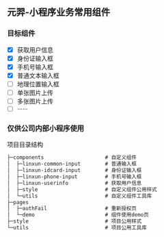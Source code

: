 ## 元羿-小程序业务常用组件

### 目标组件

- [x] 获取用户信息
- [x] 身份证输入框
- [x] 手机号输入框
- [x] 普通文本输入框
- [ ] 地理位置输入框
- [ ] 单张图片上传
- [ ] 多张图片上传
- [ ] ······

### 仅供公司内部小程序使用

项目目录结构

```md
├─components                    # 自定义组件
│  ├─linxun-common-input        # 普通输入框
│  ├─linxun-idcard-input        # 身份证输入框
│  ├─linxun-phone-input         # 手机号输入框
│  ├─linxun-userinfo            # 获取用户信息
│  ├─style                      # 自定义组件公用样式
│  └─utils                      # 自定义组件工具库
├─pages
│  ├─authFail                   # 重新授权页
│  └─demo                       # 组件使用demo页
├─style                         # 项目公用样式
└─utils                         # 项目公用工具库
```